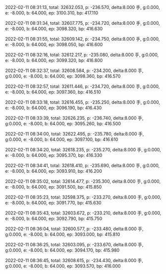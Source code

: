 2022-02-11 08:31:13, total: 32632.053, p: -236.570, delta:8.000 手, g:0.000, e: -8.000, b: 64.000, ep: 3100.310, bp: 417.110

2022-02-11 08:31:34, total: 32607.775, p: -234.720, delta:8.000 手, g:0.000, e: -8.000, b: 64.000, ep: 3098.320, bp: 416.630

2022-02-11 08:31:55, total: 32609.142, p: -234.750, delta:8.000 手, g:0.000, e: -8.000, b: 64.000, ep: 3098.050, bp: 416.600

2022-02-11 08:32:16, total: 32612.217, p: -235.080, delta:8.000 手, g:0.000, e: -8.000, b: 64.000, ep: 3099.320, bp: 416.800

2022-02-11 08:32:37, total: 32608.584, p: -234.200, delta:8.000 手, g:0.000, e: -8.000, b: 64.000, ep: 3098.360, bp: 416.570

2022-02-11 08:32:57, total: 32611.446, p: -234.720, delta:8.000 手, g:0.000, e: -8.000, b: 64.000, ep: 3097.360, bp: 416.510

2022-02-11 08:33:18, total: 32616.455, p: -235.250, delta:8.000 手, g:0.000, e: -8.000, b: 64.000, ep: 3096.190, bp: 416.430

2022-02-11 08:33:39, total: 32626.235, p: -236.740, delta:8.000 手, g:0.000, e: -8.000, b: 64.000, ep: 3095.260, bp: 416.500

2022-02-11 08:34:00, total: 32622.495, p: -235.780, delta:8.000 手, g:0.000, e: -8.000, b: 64.000, ep: 3097.100, bp: 416.610

2022-02-11 08:34:20, total: 32618.235, p: -235.270, delta:8.000 手, g:0.000, e: -8.000, b: 64.000, ep: 3095.370, bp: 416.330

2022-02-11 08:34:41, total: 32618.410, p: -235.690, delta:8.000 手, g:0.000, e: -8.000, b: 64.000, ep: 3093.910, bp: 416.200

2022-02-11 08:35:02, total: 32614.477, p: -235.300, delta:8.000 手, g:0.000, e: -8.000, b: 64.000, ep: 3091.500, bp: 415.850

2022-02-11 08:35:23, total: 32598.375, p: -233.270, delta:8.000 手, g:0.000, e: -8.000, b: 64.000, ep: 3091.770, bp: 415.630

2022-02-11 08:35:43, total: 32603.672, p: -233.210, delta:8.000 手, g:0.000, e: -8.000, b: 64.000, ep: 3092.790, bp: 415.750

2022-02-11 08:36:04, total: 32600.577, p: -233.480, delta:8.000 手, g:0.000, e: -8.000, b: 64.000, ep: 3093.000, bp: 415.810

2022-02-11 08:36:25, total: 32603.095, p: -233.670, delta:8.000 手, g:0.000, e: -8.000, b: 64.000, ep: 3094.170, bp: 415.980

2022-02-11 08:36:45, total: 32608.615, p: -234.430, delta:8.000 手, g:0.000, e: -8.000, b: 64.000, ep: 3093.570, bp: 416.000
